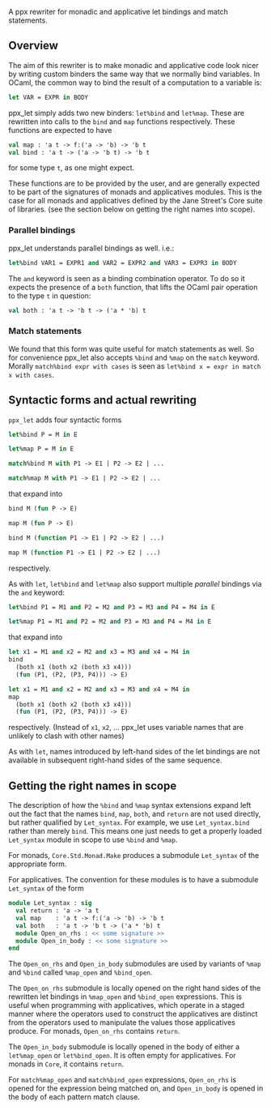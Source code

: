 A ppx rewriter for monadic and applicative let bindings and match statements.

Overview
--------

The aim of this rewriter is to make monadic and applicative code look
nicer by writing custom binders the same way that we normally bind
variables. In OCaml, the common way to bind the result of a
computation to a variable is:

```ocaml
let VAR = EXPR in BODY
```

ppx\_let simply adds two new binders: `let%bind` and
`let%map`. These are rewritten into calls to the `bind` and
`map` functions respectively.  These functions are expected to have

```ocaml
val map : 'a t -> f:('a -> 'b) -> 'b t
val bind : 'a t -> ('a -> 'b t) -> 'b t
```

for some type `t`, as one might expect.

These functions are to be provided by the user, and are generally
expected to be part of the signatures of monads and applicatives
modules.  This is the case for all monads and applicatives defined by
the Jane Street's Core suite of libraries. (see the section below on
getting the right names into scope).

### Parallel bindings

ppx\_let understands parallel bindings as well. i.e.:

```ocaml
let%bind VAR1 = EXPR1 and VAR2 = EXPR2 and VAR3 = EXPR3 in BODY
```

The `and` keyword is seen as a binding combination operator. To do so
it expects the presence of a `both` function, that lifts the OCaml
pair operation to the type `t` in question:

```ocaml
val both : 'a t -> 'b t -> ('a * 'b) t
```

### Match statements

We found that this form was quite useful for match statements as
well. So for convenience ppx\_let also accepts `%bind` and `%map` on
the `match` keyword. Morally `match%bind expr with cases` is seen as
`let%bind x = expr in match x with cases`.

Syntactic forms and actual rewriting
------------------------------------

`ppx_let` adds four syntactic forms

```ocaml
let%bind P = M in E

let%map P = M in E

match%bind M with P1 -> E1 | P2 -> E2 | ...

match%map M with P1 -> E1 | P2 -> E2 | ...
```

that expand into

```ocaml
bind M (fun P -> E)

map M (fun P -> E)

bind M (function P1 -> E1 | P2 -> E2 | ...)

map M (function P1 -> E1 | P2 -> E2 | ...)
```

respectively.

As with `let`, `let%bind` and `let%map` also support multiple
*parallel* bindings via the `and` keyword:

```ocaml
let%bind P1 = M1 and P2 = M2 and P3 = M3 and P4 = M4 in E

let%map P1 = M1 and P2 = M2 and P3 = M3 and P4 = M4 in E
```

that expand into

```ocaml
let x1 = M1 and x2 = M2 and x3 = M3 and x4 = M4 in
bind
  (both x1 (both x2 (both x3 x4)))
  (fun (P1, (P2, (P3, P4))) -> E)

let x1 = M1 and x2 = M2 and x3 = M3 and x4 = M4 in
map
  (both x1 (both x2 (both x3 x4)))
  (fun (P1, (P2, (P3, P4))) -> E)
```

respectively. (Instead of `x1`, `x2`, ... ppx\_let uses
variable names that are unlikely to clash with other names)

As with `let`, names introduced by left-hand sides of the let bindings
are not available in subsequent right-hand sides of the same sequence.

Getting the right names in scope
--------------------------------

The description of how the `%bind` and `%map` syntax extensions expand
left out the fact that the names `bind`, `map`, `both`, and `return`
are not used directly, but rather qualified by `Let_syntax`.  For
example, we use `Let_syntax.bind` rather than merely `bind`.  This
means one just needs to get a properly loaded `Let_syntax` module in
scope to use `%bind` and `%map`.

For monads, `Core.Std.Monad.Make` produces a submodule `Let_syntax` of
the appropriate form.

For applicatives.  The convention for these modules is to have a
submodule `Let_syntax` of the form

```ocaml
module Let_syntax : sig
  val return : 'a -> 'a t
  val map    : 'a t -> f:('a -> 'b) -> 'b t
  val both   : 'a t -> 'b t -> ('a * 'b) t
  module Open_on_rhs : << some signature >>
  module Open_in_body : << some signature >>
end
```

The `Open_on_rhs` and `Open_in_body` submodules are used by variants
of `%map` and `%bind` called `%map_open` and `%bind_open`.

The `Open_on_rhs` submodule is locally opened on the right hand sides
of the rewritten let bindings in `%map_open` and `%bind_open`
expressions.  This is useful when programming with applicatives, which
operate in a staged manner where the operators used to construct the
applicatives are distinct from the operators used to manipulate the
values those applicatives produce.  For monads, `Open_on_rhs` contains
`return`.

The `Open_in_body` submodule is locally opened in the body of either a
`let%map_open` or `let%bind_open`.  It is often empty for
applicatives.  For monads in `Core`, it contains `return`.

For `match%map_open` and `match%bind_open` expressions, `Open_on_rhs`
is opened for the expression being matched on, and `Open_in_body` is
opened in the body of each pattern match clause.
